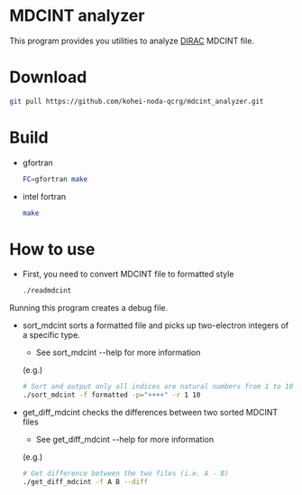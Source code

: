 # MDCINT analyzer

This program provides you utilities to analyze [DIRAC](http://diracprogram.org) MDCINT file.
# Download

```sh
git pull https://github.com/kohei-noda-qcrg/mdcint_analyzer.git
```

# Build

- gfortran
  ```sh
  FC=gfortran make
  ```
- intel fortran
  ```sh
  make
  ```

# How to use

- First, you need to convert MDCINT file to formatted style
  ```sh
  ./readmdcint
  ```
Running this program creates a debug file.

- sort_mdcint sorts a formatted file and picks up two-electron integers of a specific type.
  - See sort_mdcint --help for more information

  (e.g.)
    ```sh
    # Sort and output only all indices are natural numbers from 1 to 10
    ./sort_mdcint -f formatted -p="++++" -r 1 10
    ```
    
- get_diff_mdcint checks the differences between two sorted MDCINT files
  - See get_diff_mdcint --help for more information
  
  (e.g.)
  ```sh
  # Get difference between the two files (i.e. A - B)
  ./get_diff_mdcint -f A B --diff
  ```
